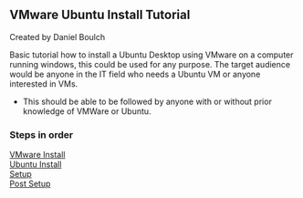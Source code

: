 ## VMware Ubuntu Install Tutorial
Created by Daniel Boulch  

Basic tutorial how to install a Ubuntu Desktop using VMware on a computer running windows, this could be used for any purpose. 
The target audience would be anyone in the IT field who needs a Ubuntu VM or anyone interested in VMs.
- This should be able to be followed by anyone with or without prior knowledge of VMWare or Ubuntu.

### Steps in order 

[VMware Install](https://github.com/Daboulch/VMware-Ubuntu-Tutorial/blob/main/Ubuntu%20Install)  
[Ubuntu Install](https://github.com/Daboulch/VMware-Ubuntu-Tutorial/blob/main/Ubuntu%20Install)  
[Setup](https://github.com/Daboulch/VMware-Ubuntu-Tutorial/blob/main/Setup)  
[Post Setup](https://github.com/Daboulch/VMware-Ubuntu-Tutorial/blob/main/Post%20Setup%20Settings)
